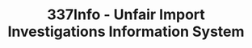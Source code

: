 ---
bigquery: https://console.cloud.google.com/bigquery?p=patents-public-data&d=usitc_investigations&page=dataset&project=sheets-management-319211
citation: US International Trade Commission 337Info Unfair Import Investigations Information
  System
contributors: US International Trade Comission
cost: None
description: US International Trade Commission 337Info Unfair Import Investigations
  Information System contains data on investigations done under Section 337. Section
  337 declares the infringement of certain statutory intellectual property rights
  and other forms of unfair competition in import trade to be unlawful practices.
  Most Section 337 investigations involve allegations of patent or registered trademark
  infringement.
documentation: FAQ and tutorial available on the site
last_edit: Mon, 04 Apr 2022 19:10:40 GMT
location: https://pubapps2.usitc.gov/337external/
maintained_by: US International Trade Comission
schema_fields: '[''finalDetViolation'', ''targetDate'', ''copyrightNumbers'', ''actualStartDateEvidHear'',
  ''endDateMarkmanHearing'', ''scheduledStartDateEvidHear'', ''dateOfPublicationFrNotice'',
  ''docketNo'', ''invUnfairAct'', ''investigationType'', ''markmanHearing'', ''ouiiParticipation'',
  ''teoIdDueDate'', ''reportingRequirements'', ''dateComplaintFiled'', ''actualEndDateEvidHear'',
  ''internalRemand'', ''investigationTermDate'', ''htsNumbers'', ''teoReliefGranted'',
  ''finalIdOnViolationIssue'', ''complainant'', ''issueDateOtherNonFinal'', ''currentActiveALJ'',
  ''id'', ''scheduledEndDateEvidHear'', ''lastUpdated'', ''trademarkNumbers'', ''patentNumber'',
  ''patentNumbers'', ''teoProceedingInvolved'', ''title'', ''ouiiAttorney'', ''gcAttorney'',
  ''finalDetNoViolation'', ''finalIdOnViolationDue'', ''publication_number'', ''currentStatus'',
  ''aljAssigned'', ''investigationNo'', ''teoIdIssueDate'', ''cafcAppeals'', ''startDateMarkmanHearing'',
  ''dateCreated'', ''respondent'']'
shortname: unfair_import_investigations
tags:
- import
- legal
- trade
timeframe: 2008-2021 (prior to 2008 downloadable as a JSON file)
title: 337Info - Unfair Import Investigations Information System
uuid: 2721f5ec-e599-4890-9265-9706719fc71e
---